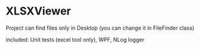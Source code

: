 # XLSXViewer

Project can find files only in Desktop (you can change it in FileFinder class)

included: Unit tests (excel tool only), WPF, NLog logger
